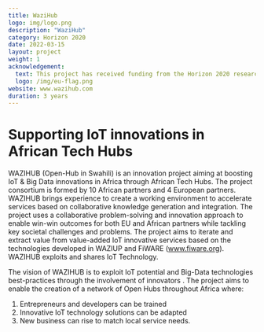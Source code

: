 ```yaml
---
title: WaziHub
logo: img/logo.png
description: "WaziHub"
category: Horizon 2020
date: 2022-03-15
layout: project
weight: 1
acknowledgement:
  text: This project has received funding from the Horizon 2020 research and innovation programme under grant agreement No 101016895
  logo: /img/eu-flag.png
website: www.wazihub.com
duration: 3 years
---
```


# Supporting IoT innovations in African Tech Hubs 

WAZIHUB (Open-Hub in Swahili) is an innovation project aiming at boosting IoT & Big Data innovations in Africa through African Tech Hubs. The project consortium is formed by 10 African partners and 4 European partners.
WAZIHUB brings experience to create a working environment to accelerate services based on collaborative knowledge generation and integration. The project uses a collaborative problem-solving and innovation approach to enable win-win outcomes for both EU and African partners while tackling key societal challenges and problems.
The project aims to iterate and extract value from value-added IoT innovative services based on the technologies developed in WAZIUP and FiWARE (www.fiware.org). WAZIHUB exploits and shares IoT Technology.

The vision of WAZIHUB is to exploit IoT potential and Big-Data technologies best-practices through the involvement of innovators . The project aims to enable the creation of a network of Open Hubs throughout Africa where:

1. Entrepreneurs and developers can be trained
2. Innovative IoT technology solutions can be adapted
3. New business can rise to match local service needs.




